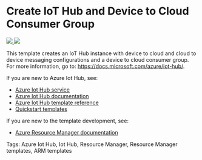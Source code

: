 # Create IoT Hub and Device to Cloud Consumer Group

<a href="https://portal.azure.com/#create/Microsoft.Template/uri/https%3A%2F%2Fraw.githubusercontent.com%2FAzure%2Fazure-quickstart-templates%2Fmaster%2F101-iothub-with-consumergroup-create%2Fazuredeploy.json" target="_blank">
    <img src="http://azuredeploy.net/deploybutton.png"/>
</a>
<a href="http://armviz.io/#/?load=https%3A%2F%2Fraw.githubusercontent.com%2FAzure%2Fazure-quickstart-templates%2Fmaster%2F101-iothub-with-consumergroup-create%2Fazuredeploy.json" target="_blank">
    <img src="http://armviz.io/visualizebutton.png"/>
</a>

This template creates an IoT Hub instance with device to cloud and cloud to device messaging configurations and a device to cloud consumer group. For more information, go to: https://docs.microsoft.com/azure/iot-hub/.

If you are new to Azure Iot Hub, see:

- [Azure Iot Hub service](https://azure.microsoft.com/services/iot-hub/)
- [Azure Iot Hub documentation](https://docs.microsoft.com/azure/iot-hub/)
- [Azure Iot Hub template reference](https://docs.microsoft.com/azure/templates/microsoft.devices/iothub-allversions)
- [Quickstart templates](https://azure.microsoft.com/resources/templates/?resourceType=Microsoft.Devices&pageNumber=1&sort=Popular)

If you are new to the template development, see:

- [Azure Resource Manager documentation](https://docs.microsoft.com/en-us/azure/azure-resource-manager/)

Tags: Azure Iot Hub, Iot Hub, Resource Manager, Resource Manager templates, ARM templates